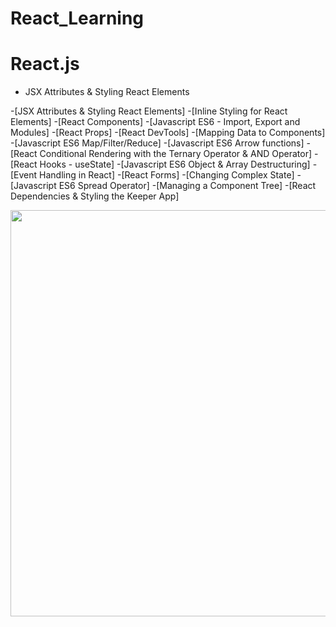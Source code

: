 # React_Learning

# React.js

- JSX Attributes & Styling React Elements

-[JSX Attributes & Styling React Elements]
-[Inline Styling for React Elements]
-[React Components]
-[Javascript ES6 - Import, Export and Modules]
-[React Props]
-[React DevTools]
-[Mapping Data to Components]
-[Javascript ES6 Map/Filter/Reduce]
-[Javascript ES6 Arrow functions]
-[React Conditional Rendering with the Ternary Operator & AND Operator]
-[React Hooks - useState]
-[Javascript ES6 Object & Array Destructuring]
-[Event Handling in React]
-[React Forms]
-[Changing Complex State]
-[Javascript ES6 Spread Operator]
-[Managing a Component Tree]
-[React Dependencies & Styling the Keeper App]


 
 <img src = "http://g.recordit.co/2V9yoLie9W.gif" width = 650> <br>
